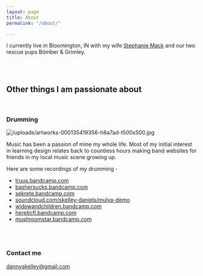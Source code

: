 ```yaml
---
layout: page
title: About
permalink: "/about/"

---
```



I currently live in Bloomington, IN with my wife [Stephanie Mack](http://stephaniemackphotography.com/) and our two rescue pups Bömber & Grimley.

<br><br>

## Other things I am passionate about

<br>

### Drumming

![/uploads/artworks-000135419356-h8a7ad-t500x500.jpg](https://app.forestry.io/sites/mtxlydduzuiirw/body-media//uploads/artworks-000135419356-h8a7ad-t500x500.jpg)

Music has been a passion of mine my whole life. Most of my initial interest in learning design relates back to countless hours making band websites for friends in my local music scene growing up.

Here are some recordings of my drumming -

* [truus.bandcamp.com](https://truus.bandcamp.com/releases "https://truus.bandcamp.com/releases")
* [bashersucks.bandcamp.com](https://bashersucks.bandcamp.com/ "BASHER")
* [sekrete.bandcamp.com](https://sekrete.bandcamp.com/album/endless-fucking-nightmare "https://sekrete.bandcamp.com/album/endless-fucking-nightmare")
* [soundcloud.com/skelley-daniels/mulva-demo](https://soundcloud.com/skelley-daniels/mulva-demo "https://soundcloud.com/skelley-daniels/mulva-demo")
* [widowandchildren.bandcamp.com](https://widowandchildren.bandcamp.com/album/volume-i "https://widowandchildren.bandcamp.com/")
* [hereticfl.bandcamp.com](https://hereticfl.bandcamp.com/ "https://hereticfl.bandcamp.com/")
* [mushroomstar.bandcamp.com](https://mushroomstar.bandcamp.com/album/1-11-demo "https://mushroomstar.bandcamp.com/album/1-11-demo")

<br><br>

### Contact me

[dannyskelley@gmail.com](dannyskellkey@gmail.com "dannyskellkey@gmail.com")